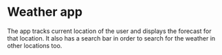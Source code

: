 # Weather app

The app tracks current location of the user and displays the forecast for that location. It also has a search bar in order to search for the weather in other locations too.
